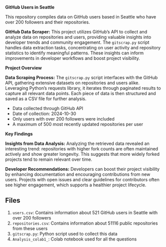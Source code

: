 **GitHub Users in Seattle**

This repository compiles data on GitHub users based in Seattle who have over 200 followers and their repositories.

**GitHub Data Scraper:** This project utilizes GitHub’s API to collect and analyze data on repositories and users, providing valuable insights into developer trends and community engagement. The `gitscrap.py` script handles data extraction tasks, concentrating on user activity and repository statistics to identify meaningful patterns. These insights can inform improvements in developer workflows and boost project visibility.

**Project Overview**

**Data Scraping Process:** The `gitscrap.py` script interfaces with the GitHub API, gathering extensive datasets on repositories and users alike. Leveraging Python’s requests library, it iterates through paginated results to capture all relevant data points. Each piece of data is then structured and saved as a CSV file for further analysis.

- Data collected through GitHub API
- Date of collection: 2024-10-30
- Only users with over 200 followers were included
- A maximum of 500 most recently updated repositories per user

**Key Findings**

**Insights from Data Analysis:** Analyzing the retrieved data revealed an interesting trend: repositories with higher fork counts are often maintained actively and show greater longevity. This suggests that more widely forked projects tend to remain relevant over time.

**Developer Recommendations:** Developers can boost their project visibility by enhancing documentation and encouraging contributions from new users. Projects with open issues and clear guidelines for contributors often see higher engagement, which supports a healthier project lifecycle.

## Files

1. `users.csv`: Contains information about 521 GitHub users in Seattle with over 200 followers
2. `repositories.csv`: Contains information about 51116 public repositories from these users
3. `gitscrap.py`: Python script used to collect this data
4. `Analysis_colab1_`: Colab notebook used for all the questions
